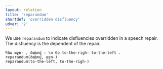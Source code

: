 ```yaml
---
layout: relation
title: 'reparandum'
shortdef: 'overridden disfluency'
udver: '2'
---
```


We use `reparandum` to indicate disfluencies overridden in a speech
repair. The disfluency is the dependent of the repair.

~~~ sdparse
Գնա աջո- , ձախով ։ \n Go to-the-righ- to-the-left .
reparandum(ձախով, աջո-)
reparandum(to-the-left, to-the-righ-)
~~~
<!-- Interlanguage links updated So kvě 14 19:04:14 CEST 2022 -->
